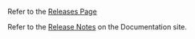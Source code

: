 Refer to the [Releases Page](https://github.com/USSBA/certify_design_system_gem/releases)

Refer to the [Release Notes](https://ussba.github.io/certify-design-system-documentation/releases.html) on the Documentation site. 
